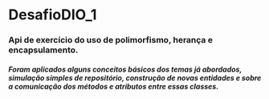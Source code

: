# DesafioDIO_1
<h3>Api de exercício do uso de polimorfismo, herança e encapsulamento.</h3>

<h5> 
Foram aplicados alguns conceitos básicos dos temas já abordados, simulação simples de repositório, construção de novas entidades
e sobre a comunicação dos métodos e atributos entre essas classes.</h5>
       


